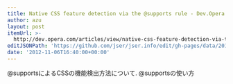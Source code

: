 ```yaml
---
title: Native CSS feature detection via the @supports rule - Dev.Opera
author: azu
layout: post
itemUrl: >-
  http://dev.opera.com/articles/view/native-css-feature-detection-via-the-supports-rule/
editJSONPath: 'https://github.com/jser/jser.info/edit/gh-pages/data/2012/11/index.json'
date: '2012-11-06T16:40:00+00:00'
---
```

@supportsによるCSSの機能検出方法について. @supportsの使い方

